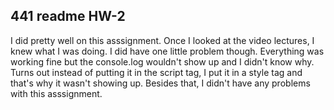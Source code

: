 ## 441 readme HW-2

I did pretty well on this asssignment. Once I looked at the video lectures, I knew what I was doing. I did have one little problem though. Everything was working fine but the console.log wouldn't show up and I didn't know why. Turns out instead of putting it in the script tag, I put it in a style tag and that's why it wasn't showing up. Besides that, I didn't have any problems with this asssignment.
